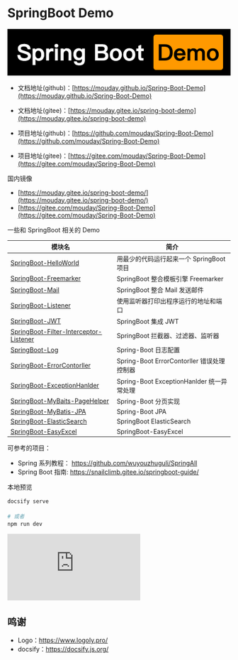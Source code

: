 # SpringBoot Demo
![](logo.png)



- 文档地址(github)：[https://mouday.github.io/Spring-Boot-Demo](https://mouday.github.io/Spring-Boot-Demo)
- 文档地址(gitee)：[https://mouday.gitee.io/spring-boot-demo](https://mouday.gitee.io/spring-boot-demo)

- 项目地址(github)：[https://github.com/mouday/Spring-Boot-Demo](https://github.com/mouday/Spring-Boot-Demo)
- 项目地址(gitee)：[https://gitee.com/mouday/Spring-Boot-Demo](https://gitee.com/mouday/Spring-Boot-Demo)

国内镜像
- [https://mouday.gitee.io/spring-boot-demo/](https://mouday.gitee.io/spring-boot-demo/)
- [https://gitee.com/mouday/Spring-Boot-Demo](https://gitee.com/mouday/Spring-Boot-Demo)

一些和 SpringBoot 相关的 Demo

| 模块名                                                                         | 简介                                     |
| ------------------------------------------------------------------------------ | ---------------------------------------- |
| [SpringBoot-HelloWorld](SpringBoot-HelloWorld/README.md)                   | 用最少的代码运行起来一个 SpringBoot 项目 |
| [SpringBoot-Freemarker](SpringBoot-Freemarker/README.md)                     | SpringBoot 整合模板引擎 Freemarker       |
| [SpringBoot-Mail](SpringBoot-Mail/README.md)                                 | SpringBoot 整合 Mail 发送邮件            |
| [SpringBoot-Listener](SpringBoot-Listener/README.md)                         | 使用监听器打印出程序运行的地址和端口     |
| [SpringBoot-JWT](SpringBoot-JWT/README.md)                            | SpringBoot 集成 JWT                      |
| [SpringBoot-Filter-Interceptor-Listener](SpringBoot-Filter-Interceptor-Listener/README.md) | SpringBoot 拦截器、过滤器、监听器        |
| [SpringBoot-Log](SpringBoot-Log/README.md)                                   | Spring-Boot 日志配置                     |
| [SpringBoot-ErrorContorller](SpringBoot-ErrorContorller)                                   | Spring-Boot ErrorContorller   错误处理控制器 |
| [SpringBoot-ExceptionHanlder](SpringBoot-ExceptionHanlder)                                   | Spring-Boot ExceptionHanlder   统一异常处理 |
| [SpringBoot-MyBaits-PageHelper](SpringBoot-MyBaits-PageHelper)                                   | Spring-Boot 分页实现 |
| [SpringBoot-MyBatis-JPA](SpringBoot-MyBatis-JPA)                                   | Spring-Boot JPA |
|[SpringBoot-ElasticSearch](SpringBoot-ElasticSearch)                                   | SpringBoot ElasticSearch |
|[SpringBoot-EasyExcel](SpringBoot-EasyExcel/README.md)  | SpringBoot-EasyExcel |


可参考的项目：

- Spring 系列教程： https://github.com/wuyouzhuguli/SpringAll
- Spring Boot 指南: https://snailclimb.gitee.io/springboot-guide/

本地预览

```bash
docsify serve

# 或者
npm run dev
```

![](https://api.isoyu.com/bing_images.php)

## 鸣谢

- Logo：https://www.logoly.pro/
- docsify：https://docsify.js.org/
